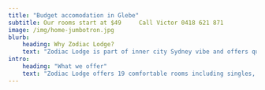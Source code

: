 ```yaml
---
title: "Budget accomodation in Glebe"
subtitle: Our rooms start at $49     Call Victor 0418 621 871
image: /img/home-jumbotron.jpg
blurb:
    heading: Why Zodiac Lodge?
    text: "Zodiac Lodge is part of inner city Sydney vibe and offers quality accomodation at budget prices in a clean, recently renovated Victorian property."
intro:
    heading: "What we offer"
    text: "Zodiac Lodge offers 19 comfortable rooms including singles, doubles and twins in a three-level, charming history property. Close to many recreational activities, you have access to Glebe which is one of the biggest tourist destinations in Sydney. We speak English, Italian, Spanish, German and Portugese."
---
```


